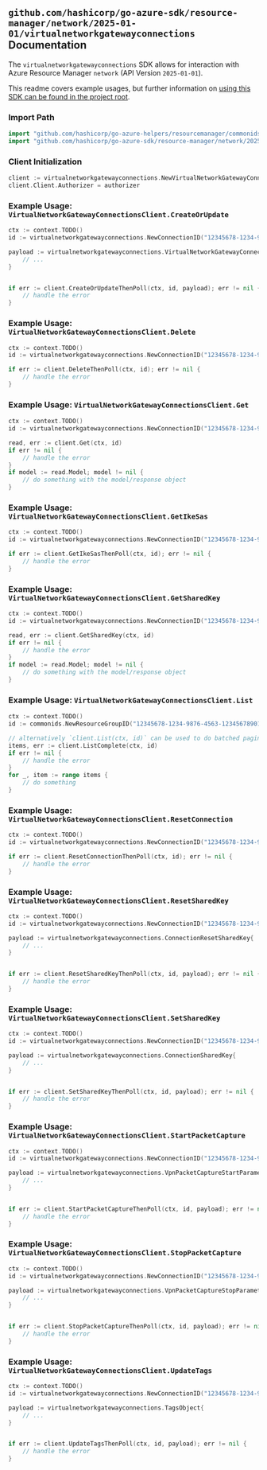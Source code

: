 
## `github.com/hashicorp/go-azure-sdk/resource-manager/network/2025-01-01/virtualnetworkgatewayconnections` Documentation

The `virtualnetworkgatewayconnections` SDK allows for interaction with Azure Resource Manager `network` (API Version `2025-01-01`).

This readme covers example usages, but further information on [using this SDK can be found in the project root](https://github.com/hashicorp/go-azure-sdk/tree/main/docs).

### Import Path

```go
import "github.com/hashicorp/go-azure-helpers/resourcemanager/commonids"
import "github.com/hashicorp/go-azure-sdk/resource-manager/network/2025-01-01/virtualnetworkgatewayconnections"
```


### Client Initialization

```go
client := virtualnetworkgatewayconnections.NewVirtualNetworkGatewayConnectionsClientWithBaseURI("https://management.azure.com")
client.Client.Authorizer = authorizer
```


### Example Usage: `VirtualNetworkGatewayConnectionsClient.CreateOrUpdate`

```go
ctx := context.TODO()
id := virtualnetworkgatewayconnections.NewConnectionID("12345678-1234-9876-4563-123456789012", "example-resource-group", "connectionName")

payload := virtualnetworkgatewayconnections.VirtualNetworkGatewayConnection{
	// ...
}


if err := client.CreateOrUpdateThenPoll(ctx, id, payload); err != nil {
	// handle the error
}
```


### Example Usage: `VirtualNetworkGatewayConnectionsClient.Delete`

```go
ctx := context.TODO()
id := virtualnetworkgatewayconnections.NewConnectionID("12345678-1234-9876-4563-123456789012", "example-resource-group", "connectionName")

if err := client.DeleteThenPoll(ctx, id); err != nil {
	// handle the error
}
```


### Example Usage: `VirtualNetworkGatewayConnectionsClient.Get`

```go
ctx := context.TODO()
id := virtualnetworkgatewayconnections.NewConnectionID("12345678-1234-9876-4563-123456789012", "example-resource-group", "connectionName")

read, err := client.Get(ctx, id)
if err != nil {
	// handle the error
}
if model := read.Model; model != nil {
	// do something with the model/response object
}
```


### Example Usage: `VirtualNetworkGatewayConnectionsClient.GetIkeSas`

```go
ctx := context.TODO()
id := virtualnetworkgatewayconnections.NewConnectionID("12345678-1234-9876-4563-123456789012", "example-resource-group", "connectionName")

if err := client.GetIkeSasThenPoll(ctx, id); err != nil {
	// handle the error
}
```


### Example Usage: `VirtualNetworkGatewayConnectionsClient.GetSharedKey`

```go
ctx := context.TODO()
id := virtualnetworkgatewayconnections.NewConnectionID("12345678-1234-9876-4563-123456789012", "example-resource-group", "connectionName")

read, err := client.GetSharedKey(ctx, id)
if err != nil {
	// handle the error
}
if model := read.Model; model != nil {
	// do something with the model/response object
}
```


### Example Usage: `VirtualNetworkGatewayConnectionsClient.List`

```go
ctx := context.TODO()
id := commonids.NewResourceGroupID("12345678-1234-9876-4563-123456789012", "example-resource-group")

// alternatively `client.List(ctx, id)` can be used to do batched pagination
items, err := client.ListComplete(ctx, id)
if err != nil {
	// handle the error
}
for _, item := range items {
	// do something
}
```


### Example Usage: `VirtualNetworkGatewayConnectionsClient.ResetConnection`

```go
ctx := context.TODO()
id := virtualnetworkgatewayconnections.NewConnectionID("12345678-1234-9876-4563-123456789012", "example-resource-group", "connectionName")

if err := client.ResetConnectionThenPoll(ctx, id); err != nil {
	// handle the error
}
```


### Example Usage: `VirtualNetworkGatewayConnectionsClient.ResetSharedKey`

```go
ctx := context.TODO()
id := virtualnetworkgatewayconnections.NewConnectionID("12345678-1234-9876-4563-123456789012", "example-resource-group", "connectionName")

payload := virtualnetworkgatewayconnections.ConnectionResetSharedKey{
	// ...
}


if err := client.ResetSharedKeyThenPoll(ctx, id, payload); err != nil {
	// handle the error
}
```


### Example Usage: `VirtualNetworkGatewayConnectionsClient.SetSharedKey`

```go
ctx := context.TODO()
id := virtualnetworkgatewayconnections.NewConnectionID("12345678-1234-9876-4563-123456789012", "example-resource-group", "connectionName")

payload := virtualnetworkgatewayconnections.ConnectionSharedKey{
	// ...
}


if err := client.SetSharedKeyThenPoll(ctx, id, payload); err != nil {
	// handle the error
}
```


### Example Usage: `VirtualNetworkGatewayConnectionsClient.StartPacketCapture`

```go
ctx := context.TODO()
id := virtualnetworkgatewayconnections.NewConnectionID("12345678-1234-9876-4563-123456789012", "example-resource-group", "connectionName")

payload := virtualnetworkgatewayconnections.VpnPacketCaptureStartParameters{
	// ...
}


if err := client.StartPacketCaptureThenPoll(ctx, id, payload); err != nil {
	// handle the error
}
```


### Example Usage: `VirtualNetworkGatewayConnectionsClient.StopPacketCapture`

```go
ctx := context.TODO()
id := virtualnetworkgatewayconnections.NewConnectionID("12345678-1234-9876-4563-123456789012", "example-resource-group", "connectionName")

payload := virtualnetworkgatewayconnections.VpnPacketCaptureStopParameters{
	// ...
}


if err := client.StopPacketCaptureThenPoll(ctx, id, payload); err != nil {
	// handle the error
}
```


### Example Usage: `VirtualNetworkGatewayConnectionsClient.UpdateTags`

```go
ctx := context.TODO()
id := virtualnetworkgatewayconnections.NewConnectionID("12345678-1234-9876-4563-123456789012", "example-resource-group", "connectionName")

payload := virtualnetworkgatewayconnections.TagsObject{
	// ...
}


if err := client.UpdateTagsThenPoll(ctx, id, payload); err != nil {
	// handle the error
}
```

